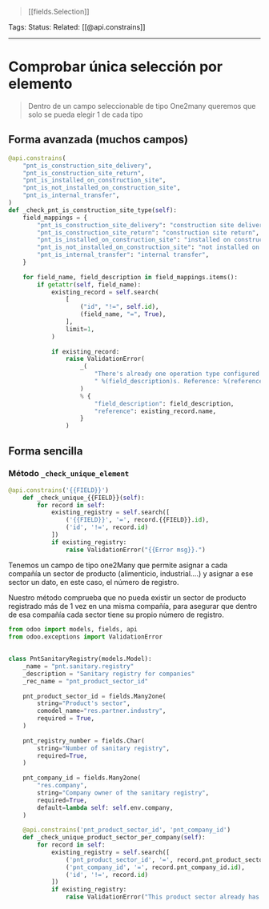 > [[fields.Selection]]

Tags: 
Status: 
Related: [[@api.constrains]]

___
# Comprobar única selección por elemento

> Dentro de un campo seleccionable de tipo One2many queremos que solo se pueda elegir 1 de cada tipo

## Forma avanzada (muchos campos)
```python
@api.constrains(  
    "pnt_is_construction_site_delivery",  
    "pnt_is_construction_site_return",  
    "pnt_is_installed_on_construction_site",  
    "pnt_is_not_installed_on_construction_site",  
    "pnt_is_internal_transfer",  
)  
def _check_pnt_is_construction_site_type(self):  
    field_mappings = {  
        "pnt_is_construction_site_delivery": "construction site delivery",  
        "pnt_is_construction_site_return": "construction site return",  
        "pnt_is_installed_on_construction_site": "installed on construction site",  
        "pnt_is_not_installed_on_construction_site": "not installed on construction site",  
        "pnt_is_internal_transfer": "internal transfer",  
    }  
  
    for field_name, field_description in field_mappings.items():  
        if getattr(self, field_name):  
            existing_record = self.search(  
                [  
                    ("id", "!=", self.id),  
                    (field_name, "=", True),  
                ],  
                limit=1,  
            )  
  
            if existing_record:  
                raise ValidationError(  
                    _(  
                        "There's already one operation type configured as"  
                        " %(field_description)s. Reference: %(reference)s"
					)  
                    % {  
                        "field_description": field_description,  
                        "reference": existing_record.name,  
                    }  
                )
```
## Forma sencilla
### Método `_check_unique_element`
```python
@api.constrains('{{FIELD}}')  
    def _check_unique_{{FIELD}}(self):  
        for record in self:  
            existing_registry = self.search([  
                ('{{FIELD}}', '=', record.{{FIELD}}.id),
                ('id', '!=', record.id)  
            ])  
            if existing_registry:  
                raise ValidationError("{{Error msg}}.")
```

Tenemos un campo de tipo one2Many que permite asignar a cada compañía un sector de producto (alimenticio, industrial....) y asignar a ese sector un dato, en este caso, el número de registro.

Nuestro método comprueba que no pueda existir un sector de producto registrado más de 1 vez en una misma compañía, para asegurar que dentro de esa compañía cada sector tiene su propio número de registro.


```python
from odoo import models, fields, api  
from odoo.exceptions import ValidationError  
  
  
class PntSanitaryRegistry(models.Model):  
    _name = "pnt.sanitary.registry"  
    _description = "Sanitary registry for companies"  
    _rec_name = "pnt_product_sector_id"  
  
    pnt_product_sector_id = fields.Many2one(  
        string="Product's sector",  
        comodel_name="res.partner.industry",  
        required = True,  
    )  
  
    pnt_registry_number = fields.Char(  
        string="Number of sanitary registry",  
        required=True,  
    )  
  
    pnt_company_id = fields.Many2one(  
        "res.company",  
        string="Company owner of the sanitary registry",  
        required=True,  
        default=lambda self: self.env.company,  
    )  
  
    @api.constrains('pnt_product_sector_id', 'pnt_company_id')  
    def _check_unique_product_sector_per_company(self):  
        for record in self:  
            existing_registry = self.search([  
                ('pnt_product_sector_id', '=', record.pnt_product_sector_id.id),  
                ('pnt_company_id', '=', record.pnt_company_id.id),  
                ('id', '!=', record.id)  
            ])  
            if existing_registry:  
                raise ValidationError("This product sector already has a registry for the selected company.")
```